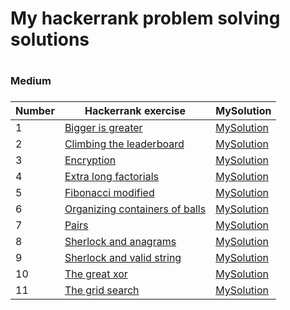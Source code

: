 <H1>My hackerrank problem solving solutions<H1>



<H3>Medium<H3>

|Number| Hackerrank exercise | MySolution |
|------|---------------------|------------|
|1|[Bigger is greater ](https://www.hackerrank.com/challenges/bigger-is-greater/problem)|[MySolution](../master/Medium/Medium/bigger_is_greater_medium.h)|
|2|[Climbing the leaderboard ](https://www.hackerrank.com/challenges/climbing-the-leaderboard/problem)|[MySolution](../master/Medium/Medium/climbing_the_leaderboard_medium.h)|
|3|[Encryption ](https://www.hackerrank.com/challenges/encryption/problem)|[MySolution](../master/Medium/Medium/encryption_medium.h)|
|4|[Extra long factorials ](https://www.hackerrank.com/challenges/extra-long-factorials/problem)|[MySolution](../master/Medium/Medium/extra_long_factorials_medium.h)|
|5|[Fibonacci modified ](https://www.hackerrank.com/challenges/fibonacci-modified/problem)|[MySolution](../master/Medium/Medium/fibonacci_modified_medium.h)|
|6|[Organizing containers of balls ](https://www.hackerrank.com/challenges/organizing-containers-of-balls/problem)|[MySolution](../master/Medium/Medium/organizing_containers_of_balls_medium.h)|
|7|[Pairs ](https://www.hackerrank.com/challenges/pairs/problem)|[MySolution](../master/Medium/Medium/pairs_medium.h)|
|8|[Sherlock and anagrams ](https://www.hackerrank.com/challenges/sherlock-and-anagrams/problem)|[MySolution](../master/Medium/Medium/sherlock_and_anagrams_medium.h)|
|9|[Sherlock and valid string ](https://www.hackerrank.com/challenges/sherlock-and-valid-string/problem)|[MySolution](../master/Medium/Medium/sherlock_and_valid_string_medium.h)|
|10|[The great xor ](https://www.hackerrank.com/challenges/the-great-xor/problem)|[MySolution](../master/Medium/Medium/the_great_xor_medium.h)|
|11|[The grid search ](https://www.hackerrank.com/challenges/the-grid-search/problem)|[MySolution](../master/Medium/Medium/the_grid_search_medium.h)|
